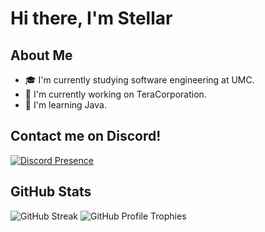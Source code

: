 # Hi there, I'm Stellar

## About Me

- 🎓 I'm currently studying software engineering at UMC.
- 🔭 I'm currently working on TeraCorporation.
- 🌱 I'm learning Java.

## Contact me on Discord!

[![Discord Presence](https://lanyard.cnrad.dev/api/256800447891767296)](https://discord.com/users/256800447891767296)

## GitHub Stats

![GitHub Streak](https://github-readme-streak-stats.herokuapp.com?user=Omegamoney&theme=dark&hide_border=true)
![GitHub Profile Trophies](https://github-profile-trophy.vercel.app/?username=Omegamoney&theme=onedark&margin-w=15&margin-h=15&column=7)
